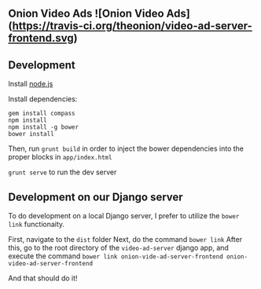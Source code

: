 Onion Video Ads ![Onion Video Ads] (https://travis-ci.org/theonion/video-ad-server-frontend.svg)
---------------

Development
-----------

Install [node.js](http://nodejs.org/download/)

Install dependencies:

    gem install compass
    npm install
    npm install -g bower
    bower install

Then, run `grunt build` in order to inject the bower dependencies into the proper blocks in `app/index.html`

`grunt serve` to run the dev server



Development on our Django server
--------------------------------

To do development on a local Django server, I prefer to utilize the `bower link` functionaity.

First, navigate to the `dist` folder
Next, do the command `bower link`
After this, go to the root directory of the `video-ad-server` django app, and execute the command `bower link onion-vide-ad-server-frontend onion-video-ad-server-frontend`

And that should do it!
